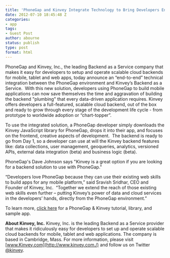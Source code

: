 ```yaml
---
title: 'PhoneGap and Kinvey Integrate Technology to Bring Developers End-to-End Integration '
date: 2012-07-10 18:45:48 Z
categories:
- app
tags:
- Guest Post
author: abourne
status: publish
type: post
format: html
---
```


PhoneGap and Kinvey, Inc., the leading Backend as a Service company that makes it easy for developers to setup and operate scalable cloud backends for mobile, tablet and web apps, today announce an “end-to-end” technical integration between the PhoneGap environment and Kinvey’s Backend as a Service.  With this new solution, developers using PhoneGap to build mobile applications can now save themselves the time and aggravation of building the backend "plumbing" that every data-driven application requires. Kinvey offers developers a full-featured, scalable cloud backend, out of the box and ready to grow through every stage of the development life cycle - from prototype to worldwide adoption or “chart-topper”.

To use the integrated solution, a PhoneGap developer simply downloads the Kinvey JavaScript library for PhoneGap, drops it into their app, and focuses on the frontend, creative aspects of development.  The backend is ready to go from Day 1, so a developer can use at will the Kinvey backend features like: data collections, user management, geoqueries, analytics, versioned APIs, external data integration (beta) and business logic (beta).

PhoneGap's Dave Johnson says "Kinvey is a great option if you are looking for a backend solution to use with PhoneGap."

“Developers love PhoneGap because they can use their existing web skills to build apps for any mobile platform,” said Sravish Sridhar, CEO and Founder of Kinvey, Inc.  “Together we extend the reach of those existing web skills even further – putting Kinvey’s power of data and cloud services in the developers’ hands, directly from the PhoneGap environment.”

To learn more, [click here](https://console.kinvey.com/#phonegap) for a PhoneGap & Kinvey tutorial, library, and sample app.

**About Kinvey, Inc.** Kinvey, Inc. is the leading Backend as a Service provider that makes it ridiculously easy for developers to set up and operate scalable cloud backends for mobile, tablet and web applications. The company is based in Cambridge, Mass. For more information, please visit [www.Kinvey.com](http://www.kinvey.com./) and follow us on Twitter [@kinvey](http://twitter.com/kinvey).
